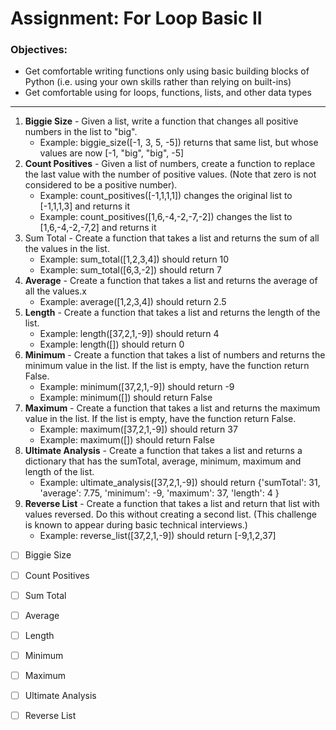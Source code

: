 # Assignment: For Loop Basic II

### Objectives:

- Get comfortable writing functions only using basic building blocks of Python (i.e. using your own skills rather than relying on built-ins)
- Get comfortable using for loops, functions, lists, and other data types
<hr>

1. **Biggie Size** - Given a list, write a function that changes all positive numbers in the list to "big".
    - Example: biggie_size([-1, 3, 5, -5]) returns that same list, but whose values are now [-1, "big", "big", -5]
2. **Count Positives** - Given a list of numbers, create a function to replace the last value with the number of positive values. (Note that zero is not considered to be a positive number).
    - Example: count_positives([-1,1,1,1]) changes the original list to [-1,1,1,3] and returns it
    - Example: count_positives([1,6,-4,-2,-7,-2]) changes the list to [1,6,-4,-2,-7,2] and returns it
3. Sum Total - Create a function that takes a list and returns the sum of all the values in the list.
    - Example: sum_total([1,2,3,4]) should return 10
    - Example: sum_total([6,3,-2]) should return 7
4. **Average** - Create a function that takes a list and returns the average of all the values.x
    - Example: average([1,2,3,4]) should return 2.5
5. **Length** - Create a function that takes a list and returns the length of the list.
    - Example: length([37,2,1,-9]) should return 4
    - Example: length([]) should return 0
6. **Minimum** - Create a function that takes a list of numbers and returns the minimum value in the list. If the list is empty, have the function return False.
    - Example: minimum([37,2,1,-9]) should return -9
    - Example: minimum([]) should return False
7. **Maximum** - Create a function that takes a list and returns the maximum value in the list. If the list is empty, have the function return False.
    - Example: maximum([37,2,1,-9]) should return 37
    - Example: maximum([]) should return False
8. **Ultimate Analysis** - Create a function that takes a list and returns a dictionary that has the sumTotal, average, minimum, maximum and length of the list.
    - Example: ultimate_analysis([37,2,1,-9]) should return {'sumTotal': 31, 'average': 7.75, 'minimum': -9, 'maximum': 37, 'length': 4 }
9. **Reverse List** - Create a function that takes a list and return that list with values reversed. Do this without creating a second list. (This challenge is known to appear during basic technical interviews.)
    - Example: reverse_list([37,2,1,-9]) should return [-9,1,2,37]

- [ ] Biggie Size

- [ ] Count Positives

- [ ] Sum Total

- [ ] Average

- [ ] Length

- [ ] Minimum

- [ ] Maximum

- [ ] Ultimate Analysis

- [ ] Reverse List